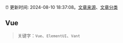 :alarm_clock: 更新时间: 2024-08-10 18:37:08。[文章来源](/README.md)、[文章分类](/TAGS.md)

## Vue


> 关键字：`Vue`、`ElementUI`、`Vant`



